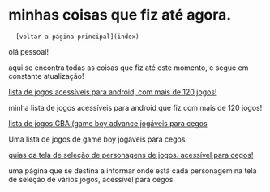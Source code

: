 ﻿# minhas coisas que fiz até agora.


      [voltar a página principal](index)


olá pessoal!


 aqui se encontra todas as coisas que fiz até este momento, e segue em constante atualização!


[lista de jogos acessíveis para android, com mais de 120 jogos!](https://azurejoga.github.io/lista-de-jogos-atualizada-para-android-acessiveis)


minha lista de jogos acessíveis para android  que fiz com mais de 120 jogos!


[lista de jogos GBA (game boy advance jogáveis para cegos](https://azurejoga.github.io/gba)


Uma lista de jogos de game boy jogáveis para cegos.


[guias da tela de seleção de personagens de jogos. acessível para cegos!](guia-para-cegos-de-telas)


uma página que se destina a informar onde está cada personagem na tela de seleção  de vários jogos,  acessível para cegos.
